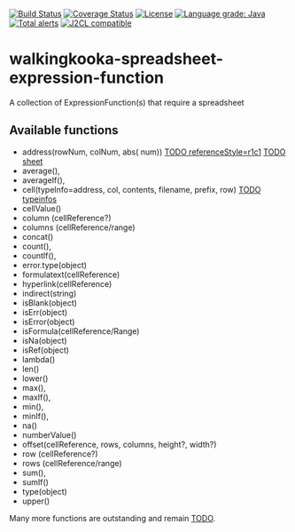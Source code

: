 [![Build Status](https://github.com/mP1/walkingkooka-spreadsheet-expression-function/actions/workflows/build.yaml/badge.svg)](https://github.com/mP1/walkingkooka-spreadsheet-expression-function/actions/workflows/build.yaml/badge.svg)
[![Coverage Status](https://coveralls.io/repos/github/mP1/walkingkooka-spreadsheet-expression-function/badge.svg?branch=master)](https://coveralls.io/github/mP1/walkingkooka-spreadsheet-expression-function?branch=master)
[![License](https://img.shields.io/badge/License-Apache%202.0-blue.svg)](https://opensource.org/licenses/Apache-2.0)
[![Language grade: Java](https://img.shields.io/lgtm/grade/java/g/mP1/walkingkooka-spreadsheet-expression-function.svg?logo=lgtm&logoWidth=18)](https://lgtm.com/projects/g/mP1/walkingkooka-spreadsheet-expression-function/context:java)
[![Total alerts](https://img.shields.io/lgtm/alerts/g/mP1/walkingkooka-spreadsheet-expression-function.svg?logo=lgtm&logoWidth=18)](https://lgtm.com/projects/g/mP1/walkingkooka-spreadsheet-expression-function/alerts/)
[![J2CL compatible](https://img.shields.io/badge/J2CL-compatible-brightgreen.svg)](https://github.com/mP1/j2cl-central)



# walkingkooka-spreadsheet-expression-function
A collection of ExpressionFunction(s) that require a spreadsheet



## Available functions

- address(rowNum, colNum, abs(
  num)) [TODO referenceStyle=r1c1](https://github.com/mP1/walkingkooka-spreadsheet-expression-function/issues/45) [TODO sheet](https://github.com/mP1/walkingkooka-spreadsheet-expression-function/issues/46)
- average(),
- averageIf(),
- cell(typeInfo=address, col, contents, filename, prefix,
  row) [TODO typeinfos](https://github.com/mP1/walkingkooka-spreadsheet-expression-function/issues/26)
- cellValue()
- column (cellReference?)
- columns (cellReference/range)
- concat()
- count(),
- countIf(),
- error.type(object)
- formulatext(cellReference)
- hyperlink(cellReference)
- indirect(string)
- isBlank(object)
- isErr(object)
- isError(object)
- isFormula(cellReference/Range)
- isNa(object)
- isRef(object)
- lambda()
- len()
- lower()
- max(),
- maxIf(),
- min(),
- minIf(),
- na()
- numberValue()
- offset(cellReference, rows, columns, height?, width?)
- row (cellReference?)
- rows (cellReference/range)
- sum(),
- sumIf()
- type(object)
- upper()


Many more functions are outstanding and remain [TODO](https://github.com/mP1/walkingkooka-spreadsheet-expression-function/issues).